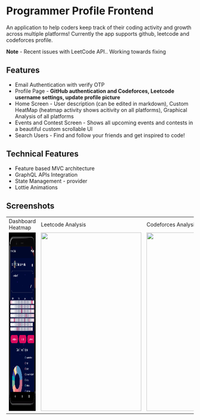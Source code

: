 # Programmer Profile Frontend

An application to help coders keep track of their coding activity and growth across multiple platforms! Currently the app supports github, leetcode and codeforces profile.

**Note** - Recent issues with LeetCode API.. Working towards fixing

## Features

- Email Authentication with verify OTP
- Profile Page - **GitHub authentication and Codeforces, Leetcode username settings, update profile picture**
- Home Screen - User description (can be edited in markdown), Custom HeatMap (heatmap activity shows acitivity on all platforms), Graphical Analysis of all platforms
- Events and Contest Screen - Shows all upcoming events and contests in a beautiful custom scrollable UI
- Search Users - Find and follow your friends and get inspired to code!

## Technical Features

- Feature based MVC architecture
- GraphQL APIs Integration
- State Management - provider
- Lottie Animations

## Screenshots
<table>
  <tr>
     <td>Dashboard Heatmap</td>
     <td>Leetcode Analysis</td>
     <td>Codeforces Analysis</td>
     <td>GitHub Analysis</td>
     <td>Notification Screen</td>
     <td>Profile Screen</td>
     <td>Contest and Events Screen</td>
     <td>Search Users Screen</td>
     <td>New Users Screen</td>
  </tr>
  <tr>
    <td><img src="screenshots/Programmer-Profile-Dashboard-Heatmap.PNG" width=270 height=480></td>
    <td><img src="screenshots/Screenshot_1582745125.png" width=270 height=480></td>
    <td><img src="screenshots/Screenshot_1582745139.png" width=270 height=480></td>
    <td><img src="screenshots/Screenshot_1582745139.png" width=270 height=480></td>
    <td><img src="screenshots/Screenshot_1582745139.png" width=270 height=480></td>
    <td><img src="screenshots/Screenshot_1582745139.png" width=270 height=480></td>
    <td><img src="screenshots/Screenshot_1582745139.png" width=270 height=480></td>
    <td><img src="screenshots/Screenshot_1582745139.png" width=270 height=480></td>
    <td><img src="screenshots/Screenshot_1582745139.png" width=270 height=480></td>
  </tr>
 </table>
